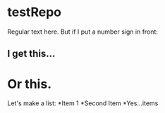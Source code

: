 # testRepo

Regular text here. But if I put a number sign in front:

## I get this...

# Or this.

Let's make a list:
  *Item 1
  *Second Item
  *Yes...items
  
